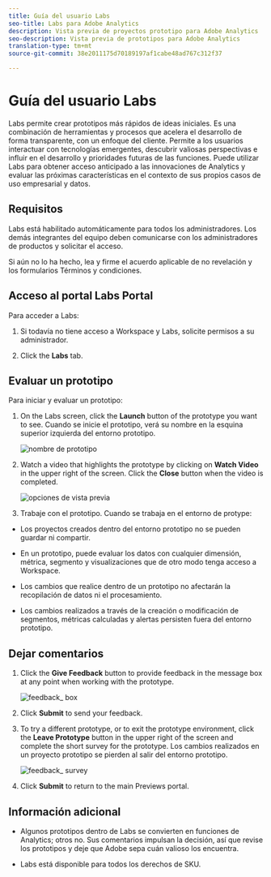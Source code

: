 ```yaml
---
title: Guía del usuario Labs
seo-title: Labs para Adobe Analytics
description: Vista previa de proyectos prototipo para Adobe Analytics
seo-description: Vista previa de prototipos para Adobe Analytics
translation-type: tm+mt
source-git-commit: 38e2011175d70189197af1cabe48ad767c312f37

---
```




# Guía del usuario Labs

Labs permite crear prototipos más rápidos de ideas iniciales. Es una combinación de herramientas y procesos que acelera el desarrollo de forma transparente, con un enfoque del cliente. Permite a los usuarios interactuar con tecnologías emergentes, descubrir valiosas perspectivas e influir en el desarrollo y prioridades futuras de las funciones. Puede utilizar Labs para obtener acceso anticipado a las innovaciones de Analytics y evaluar las próximas características en el contexto de sus propios casos de uso empresarial y datos.

## Requisitos

Labs está habilitado automáticamente para todos los administradores. Los demás integrantes del equipo deben comunicarse con los administradores de productos y solicitar el acceso.

Si aún no lo ha hecho, lea y firme el acuerdo aplicable de no revelación y los formularios Términos y condiciones.

## Acceso al portal Labs Portal

Para acceder a Labs:

1. Si todavía no tiene acceso a Workspace y Labs, solicite permisos a su administrador.

1. Click the **Labs** tab.


## Evaluar un prototipo

Para iniciar y evaluar un prototipo:

1. On the Labs screen, click the **Launch** button of the prototype you want to see. Cuando se inicie el prototipo, verá su nombre en la esquina superior izquierda del entorno prototipo.

   ![nombre de prototipo](https://user-images.githubusercontent.com/29133525/58670566-c03b6c00-82fc-11e9-8b29-ee34260c4024.png)

1. Watch a video that highlights the prototype by clicking on **Watch Video** in the upper right of the screen. Click the **Close** button when the video is completed.

   ![opciones de vista previa](https://user-images.githubusercontent.com/29133525/58670261-a2213c00-82fb-11e9-88db-cc839c98fdab.png)

1. Trabaje con el prototipo. Cuando se trabaja en el entorno de protype:

* Los proyectos creados dentro del entorno prototipo no se pueden guardar ni compartir.

* En un prototipo, puede evaluar los datos con cualquier dimensión, métrica, segmento y visualizaciones que de otro modo tenga acceso a Workspace.

* Los cambios que realice dentro de un prototipo no afectarán la recopilación de datos ni el procesamiento.

* Los cambios realizados a través de la creación o modificación de segmentos, métricas calculadas y alertas persisten fuera del entorno prototipo.

## Dejar comentarios

1. Click the **Give Feedback** button to provide feedback in the message box at any point when working with the prototype.

   ![feedback_ box](https://user-images.githubusercontent.com/29133525/58670344-f0363f80-82fb-11e9-8824-ec2b41f7187a.png)

1. Click **Submit** to send your feedback.

1. To try a different prototype, or to exit the prototype environment, click the **Leave Prototype** button in the upper right of the screen and complete the short survey for the prototype. Los cambios realizados en un proyecto prototipo se pierden al salir del entorno prototipo.

   ![feedback_ survey](https://user-images.githubusercontent.com/29133525/58670404-2bd10980-82fc-11e9-8cae-0dfc9f9da6b7.png)

1. Click **Submit** to return to the main Previews portal.

## Información adicional

* Algunos prototipos dentro de Labs se convierten en funciones de Analytics; otros no. Sus comentarios impulsan la decisión, así que revise los prototipos y deje que Adobe sepa cuán valioso los encuentra.

* Labs está disponible para todos los derechos de SKU.
